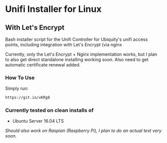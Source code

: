 # Unifi Installer for Linux
## With Let's Encrypt
Bash installer script for the Unifi Controller for Ubiquity's unifi access points, including integration with Let's Encrypt (via nginx 
 
Currently, only the Let's Encrypt + Nginx implementation works, but I plan to also get direct standalone installing working soon. Also need to get automatic certificate renewal added.

### How To Use

Simply run:
```bash
https://git.io/vKRg8
```

### Currently tested on clean installs of
* Ubuntu Server 16.04 LTS

_Should also work on Raspian (Raspberry Pi), I plan to do an actual test very soon._
